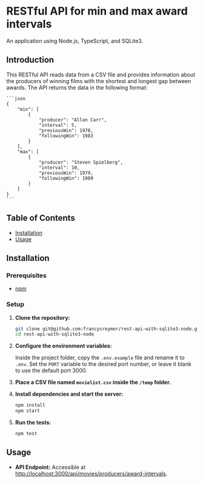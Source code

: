 # RESTful API for min and max award intervals 

An application using Node.js, TypeScript, and SQLite3.

## Introduction

This RESTful API reads data from a CSV file and provides information about the producers of winning films with the shortest and longest gap between awards. The API returns the data in the following format:

    ```json
    {
        "min": [
            {
                "producer": "Allan Carr",
                "interval": 5,
                "previousWin": 1978,
                "followingWin": 1983
            }
        ],
        "max": [
            {
                "producer": "Steven Spielberg",
                "interval": 10,
                "previousWin": 1979,
                "followingWin": 1989
            }
        ]
    }
    ```

## Table of Contents

- [Installation](#installation)
- [Usage](#usage)

## Installation

### Prerequisites

- [npm](https://www.npmjs.com/)

### Setup

1. **Clone the repository:**

    ```bash
    git clone git@github.com:francysreymer/rest-api-with-sqlite3-node.git
    cd rest-api-with-sqlite3-node
    ```

2. **Configure the environment variables:**

    Inside the project folder, copy the `.env.example` file and rename it to `.env`. Set the `PORT` variable to the desired port number, or leave it blank to use the default port 3000.

3. **Place a CSV file named `movielist.csv` inside the `/temp` folder.**

4. **Install dependencies and start the server:**

    ```bash
    npm install
    npm start
    ```

5. **Run the tests:**

    ```bash
    npm test
    ```

## Usage

- **API Endpoint:** Accessible at [http://localhost:3000/api/movies/producers/award-intervals](http://localhost:3000/api/movies/producers/award-intervals).